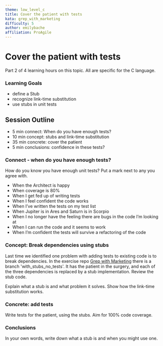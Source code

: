 ```yaml
---
theme: low_level_c
title: Cover the patient with tests
kata: grep_with_marketing
difficulty: 5
author: emilybache
affiliation: ProAgile
---
```


# Cover the patient with tests

Part 2 of 4 learning hours on this topic. All are specific for the C language.

### Learning Goals
- define a Stub
- recognize link-time substitution
- use stubs in unit tests

## Session Outline

* 5 min connect: When do you have enough tests?  
* 10 min concept: stubs and link-time substitution  
* 35 min concrete: cover the patient  
* 5 min conclusions: confidence in these tests?

### Connect - when do you have enough tests?

How do you know you have enough unit tests? Put a mark next to any you agree with.

- When the Architect is happy
- When coverage is 80%
- When I get fed up of writing tests 
- When I feel confident the code works  
- When I’ve written the tests on my test list 
- When Jupiter is in Ares and Saturn is in Scorpio
- When I no longer have the feeling there are bugs in the code I’m looking at 
- When I can run the code and it seems to work
- When I’m confident the tests will survive a refactoring of the code

### Concept: Break dependencies using stubs

Last time we identified one problem with adding tests to existing code is to break dependencies. In the exercise repo [Grep with Marketing](https://github.com/objarni/grep-with-marketing) there is a branch 'with_stubs_no_tests'. It has the patient in the surgery, and each of the three dependencies is replaced by a stub implementation. Review the stub code.

Explain what a stub is and what problem it solves. Show how the link-time substitution works.

### Concrete: add tests
Write tests for the patient, using the stubs. Aim for 100% code coverage.

### Conclusions
In your own words, write down what a stub is and when you might use one.
